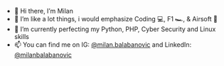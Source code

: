 - 👋 Hi there, I’m Milan
- 👀 I’m like a lot things, i would emphasize Coding 💻, F1 🏎️, & Airsoft 🔫
- 🌱 I’m currently perfecting my Python, PHP, Cyber Security and Linux skills
- 📫 You can find me on IG: [@milan.balabanovic](https://www.instagram.com/milanbalabanovic/ "@milan.balabanovic") and LinkedIn: [@milanbalabanovic](https://www.linkedin.com/in/milanbalabanovic/ "@milanbalabanovic")

<!---
M1K1B/M1K1B is a ✨ special ✨ repository because its `README.md` (this file) appears on your GitHub profile.
You can click the Preview link to take a look at your changes.
--->
